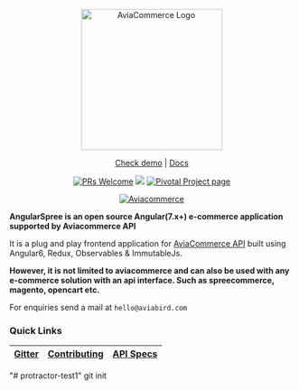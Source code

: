 <p align="center">
  <a href="https://aviacommerce.org" target='_blank'>
    <img alt="AviaCommerce Logo" title="AngularCommerce Logo" src="https://res.cloudinary.com/aviabird/image/upload/v1539065176/aviacommerce/logo/main.png" width="250">
  </a>
</p>

<p align="center">
  <a href="https://www.aviacommerce.org/demo/demo.html" target='_blank'>Check demo</a> | <a href="https://www.aviacommerce.org" target="_blank">Docs </a>
</p>

<p align="center">
  <a href="/CONTRIBUTING.md" target='_blank'><img alt="PRs Welcome" src="https://img.shields.io/badge/PRs-welcome-brightgreen.svg"></a>
  <a href="https://gitter.im/avia-commerce/Lobby"><img src="https://badges.gitter.im/aviabird/angularspree.svg"/></a>
  <a href="https://www.pivotaltracker.com/n/projects/2165435" target='_blank'><img alt="Pivotal Project page" src="https://res.cloudinary.com/zeus999/image/upload/c_limit,h_1041,w_1487/v1486457388/Yatrum%20Logo/pt-badge_ss3dyt.svg"></a>
</p>

<p align="center">
  <a href="https://aviacommerce.org" target="_blank"><img alt="Aviacommerce" src="https://res.cloudinary.com/aviabird/image/upload/v1539069450/aviacommerce/flyer.jpg"></a>
</p>

**AngularSpree is an open source Angular(7.x+) e-commerce application supported by Aviacommerce API**

It is a plug and play frontend application for [AviaCommerce API](https://www.aviacommerce.org/docs/apis-getting-started.html) built using Angular6, Redux, Observables & ImmutableJs.

**However, it is not limited to aviacommerce and can also be used with any e-commerce solution with an api interface. Such as spreecommerce, magento, opencart etc.**

For enquiries send a mail at `hello@aviabird.com`

### Quick Links
[Gitter](https://gitter.im/avia-commerce/Lobby) | [Contributing](https://github.com/aviabird/angularspree/blob/master/CONTRIBUTING.md) | [API Specs](https://www.aviacommerce.org/docs/apis-getting-started.html) | 
|---|---|---|
"# protractor-test1"  git init
